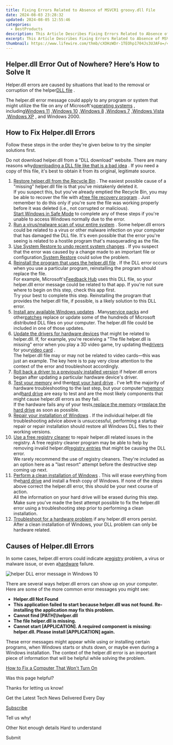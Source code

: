 ```yaml
---
title: Fixing Errors Related to Absence of MSVCR1 groovy.dll File
date: 2024-08-03 23:28:32
updated: 2024-08-05 12:55:46
categories:
  - BestProducts
description: This Article Describes Fixing Errors Related to Absence of MSVCR1 groovy.dll File
excerpt: This Article Describes Fixing Errors Related to Absence of MSVCR1 groovy.dll File
thumbnail: https://www.lifewire.com/thmb/cXOHzWDr-1TEOhp1704Js3UJAFo=/400x300/filters:no_upscale():max_bytes(150000):strip_icc():format(webp)/msvcr100-error-message-f3d10a5efdb44e86bb42c8121aa29b45.png
---
```


## Helper.dll Error Out of Nowhere? Here’s How to Solve It
 Helper.dll errors are caused by situations that lead to the removal or corruption of the helper[DLL file](https://www.lifewire.com/what-is-a-dll-file-2625852) .  

 The helper.dll error message could apply to any program or system that might utilize the file on any of Microsoft's[operating systems](https://www.lifewire.com/operating-systems-2625912) , including[Windows 11](https://www.lifewire.com/windows-11-5188930) ,[Windows 10](https://www.lifewire.com/windows-10-2626217) ,[Windows 8](https://www.lifewire.com/windows-8-2626235) ,[Windows 7](https://www.lifewire.com/windows-7-2626265) ,[Windows Vista](https://www.lifewire.com/windows-vista-2626311) ,[Windows XP](https://www.lifewire.com/windows-xp-2626354) , and Windows 2000.

## How to Fix Helper.dll Errors

 Follow these steps in the order they're given below to try the simpler solutions first.

 Do not download helper.dll from a "DLL download" website. There are many reasons why[downloading a DLL file like that is a bad idea](https://www.lifewire.com/important-reasons-not-to-download-dll-files-2624455) . If you need a copy of this file, it's best to obtain it from its original, legitimate source.

1. [Restore helper.dll from the Recycle Bin](https://www.lifewire.com/how-to-restore-deleted-files-from-the-recycle-bin-2624515) . The easiest possible cause of a "missing" helper.dll file is that you've mistakenly deleted it.  
 If you suspect this, but you've already emptied the Recycle Bin, you may be able to recover the file with a[free file recovery program](https://www.lifewire.com/free-data-recovery-software-tools-2622893) . Just remember to do this only if you're sure the file was working properly before it was deleted (i.e., not corrupted or malicious).  
[Start Windows in Safe Mode](https://www.lifewire.com/how-do-i-start-windows-in-safe-mode-2624480) to complete any of these steps if you're unable to access Windows normally due to the error.
2. [Run a virus/malware scan of your entire system](https://www.lifewire.com/properly-scan-your-computer-for-viruses-and-other-malware-2624526) . Some helper.dll errors could be related to a virus or other malware infection on your computer that has damaged the DLL file. It's even possible that the error you're seeing is related to a hostile program that's masquerading as the file.
3. [Use System Restore to undo recent system changes](https://www.lifewire.com/how-to-use-system-restore-in-windows-2626131) . If you suspect that the error was caused by a change made to an important file or configuration,[System Restore](https://www.lifewire.com/what-is-system-restore-2626022) could solve the problem.
4. [Reinstall the program that uses the helper.dll file](https://www.lifewire.com/what-is-the-proper-way-to-reinstall-a-software-program-2624478) . If the DLL error occurs when you use a particular program, reinstalling the program should replace the file.  
 For example, Microsoft's[Feedback Hub](https://apps.microsoft.com/store/detail/feedback-hub/9NBLGGH4R32N) uses this DLL file, so your helper.dll error message could be related to that app. If you're not sure where to begin on this step, check this app first.  
 Try your best to complete this step. Reinstalling the program that provides the helper.dll file, if possible, is a likely solution to this DLL error.
5. [Install any available Windows updates](https://www.lifewire.com/how-to-check-for-install-windows-updates-2624596) . Many[service packs](https://www.lifewire.com/what-is-a-service-pack-2626010) and other[patches](https://www.lifewire.com/what-is-a-patch-2625960) replace or update some of the hundreds of Microsoft distributed DLL files on your computer. The helper.dll file could be included in one of those updates.
6. [Update the drivers for hardware devices](https://www.lifewire.com/how-to-update-drivers-in-windows-2619214) that might be related to helper.dll. If, for example, you're receiving a "The file helper.dll is missing" error when you play a 3D video game, try updating the[drivers](https://www.lifewire.com/what-is-a-device-driver-2625796) for your[video card](https://www.lifewire.com/what-is-a-video-card-2618161) .  
 The helper.dll file may or may not be related to video cards—this was just an example. The key here is to pay very close attention to the context of the error and troubleshoot accordingly.
7. [Roll back a driver to a previously installed version](https://www.lifewire.com/how-to-roll-back-a-driver-in-windows-2619217) if helper.dll errors began after updating a particular hardware device's driver.
8. [Test your memory](https://www.lifewire.com/free-memory-test-programs-2626178) and then[test your hard drive](https://www.lifewire.com/free-hard-drive-testing-programs-2626183) . I've left the majority of hardware troubleshooting to the last step, but your computer's[memory](https://www.lifewire.com/what-is-random-access-memory-ram-2618159) and[hard drive](https://www.lifewire.com/what-is-a-hard-disk-drive-2618152) are easy to test and are the most likely components that might cause helper.dll errors as they fail.  
 If the hardware fails any of your tests,[replace the memory](https://www.lifewire.com/how-to-replace-the-memory-ram-in-a-computer-2626201) or[replace the hard drive](https://www.lifewire.com/how-to-replace-a-hard-drive-2626200) as soon as possible.
9. [Repair your installation of Windows](https://www.lifewire.com/how-do-i-automatically-repair-windows-problems-2624907) . If the individual helper.dll file troubleshooting advice above is unsuccessful, performing a startup repair or repair installation should restore all Windows DLL files to their working versions.
10. [Use a free registry cleaner](https://www.lifewire.com/free-registry-cleaners-2626176) to repair helper.dll related issues in the registry. A free registry cleaner program may be able to help by removing invalid helper.dll[registry entries](https://www.lifewire.com/what-is-a-registry-key-2625999) that might be causing the DLL error.  
 We rarely recommend the use of registry cleaners. They're included as an option here as a "last resort" attempt before the destructive step coming up next.
11. [Perform a clean installation of Windows](https://www.lifewire.com/how-to-clean-install-windows-2624904) . This will erase everything from the[hard drive](https://www.lifewire.com/what-is-a-hard-disk-drive-2618152) and install a fresh copy of Windows. If none of the steps above correct the helper.dll error, this should be your next course of action.  
 All the information on your hard drive will be erased during this step. Make sure you've made the best attempt possible to fix the helper.dll error using a troubleshooting step prior to performing a clean installation.
12. [Troubleshoot for a hardware problem](https://www.lifewire.com/fix-a-dll-issue-caused-by-a-hardware-problem-2624493) if any helper.dll errors persist. After a clean installation of Windows, your DLL problem can only be hardware related.

## Causes of Helper.dll Errors

 In some cases, helper.dll errors could indicate a[registry](https://www.lifewire.com/windows-registry-2625992) problem, a virus or malware issue, or even a[hardware](https://www.lifewire.com/computer-hardware-2625895) failure.

![helper DLL error message in Windows 10](https://www.lifewire.com/thmb/aOzfG-_AANPOiXTRA0f91ds-hjk=/1500x0/filters:no_upscale():max_bytes(150000):strip_icc():format(webp)/helper-dll-error-message-5ae7483cc5542e0039050275.PNG)

 There are several ways helper.dll errors can show up on your computer. Here are some of the more common error messages you might see:

* **Helper.dll Not Found**
* **This application failed to start because helper.dll was not found. Re-installing the application may fix this problem.**
* **Cannot find \[PATH\]\\helper.dll**
* **The file helper.dll is missing.**
* **Cannot start \[APPLICATION\]. A required component is missing: helper.dll. Please install \[APPLICATION\] again.**

 These error messages might appear while using or installing certain programs, when Windows starts or shuts down, or maybe even during a Windows installation. The context of the helper.dll error is an important piece of information that will be helpful while solving the problem.

[How to Fix a Computer That Won't Turn On](https://www.lifewire.com/how-do-i-get-my-computer-fixed-2625167)

Was this page helpful?

Thanks for letting us know!

 Get the Latest Tech News Delivered Every Day

[Subscribe](https://www.lifewire.com/#)

Tell us why!

 Other  Not enough details  Hard to understand

 Submit

<ins class="adsbygoogle"
     style="display:block"
     data-ad-format="autorelaxed"
     data-ad-client="ca-pub-7571918770474297"
     data-ad-slot="1223367746"></ins>



<ins class="adsbygoogle"
     style="display:block"
     data-ad-client="ca-pub-7571918770474297"
     data-ad-slot="8358498916"
     data-ad-format="auto"
     data-full-width-responsive="true"></ins>
